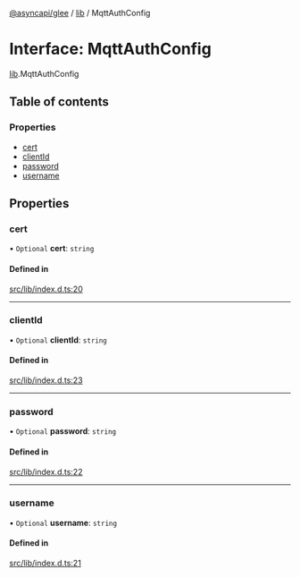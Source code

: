 [@asyncapi/glee](../README.md) / [lib](../modules/lib.md) / MqttAuthConfig

# Interface: MqttAuthConfig

[lib](../modules/lib.md).MqttAuthConfig

## Table of contents

### Properties

- [cert](lib.MqttAuthConfig.md#cert)
- [clientId](lib.MqttAuthConfig.md#clientid)
- [password](lib.MqttAuthConfig.md#password)
- [username](lib.MqttAuthConfig.md#username)

## Properties

### cert

• `Optional` **cert**: `string`

#### Defined in

[src/lib/index.d.ts:20](https://github.com/asyncapi/glee/blob/aaa489f/src/lib/index.d.ts#L20)

___

### clientId

• `Optional` **clientId**: `string`

#### Defined in

[src/lib/index.d.ts:23](https://github.com/asyncapi/glee/blob/aaa489f/src/lib/index.d.ts#L23)

___

### password

• `Optional` **password**: `string`

#### Defined in

[src/lib/index.d.ts:22](https://github.com/asyncapi/glee/blob/aaa489f/src/lib/index.d.ts#L22)

___

### username

• `Optional` **username**: `string`

#### Defined in

[src/lib/index.d.ts:21](https://github.com/asyncapi/glee/blob/aaa489f/src/lib/index.d.ts#L21)
